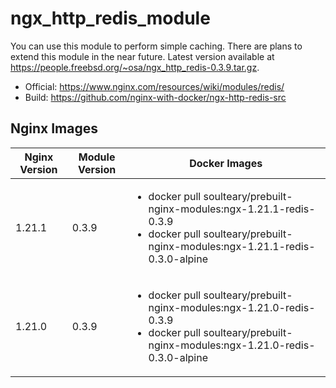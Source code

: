 # ngx_http_redis_module

You can use this module to perform simple caching. There are plans to extend this module in the near future. Latest version available at https://people.freebsd.org/~osa/ngx_http_redis-0.3.9.tar.gz.


- Official: https://www.nginx.com/resources/wiki/modules/redis/
- Build: https://github.com/nginx-with-docker/ngx-http-redis-src

## Nginx Images

<table>
    <thead>
        <tr>
            <th>Nginx Version</th>
            <th>Module Version</th>
            <th>Docker Images</th>
        </tr>
    </thead>
    <tbody>
        <tr>
            <td>1.21.1</td>
            <td>0.3.9</td>
            <td><ul>
                <li>docker pull soulteary/prebuilt-nginx-modules:ngx-1.21.1-redis-0.3.9</li>
                <li>docker pull soulteary/prebuilt-nginx-modules:ngx-1.21.1-redis-0.3.0-alpine</li>
            </ul></td>
        </tr>
        <tr>
            <td>1.21.0</td>
            <td>0.3.9</td>
            <td><ul>
                <li>docker pull soulteary/prebuilt-nginx-modules:ngx-1.21.0-redis-0.3.9</li>
                <li>docker pull soulteary/prebuilt-nginx-modules:ngx-1.21.0-redis-0.3.0-alpine</li>
            </ul></td>
        </tr>
    </tbody>
</table>
